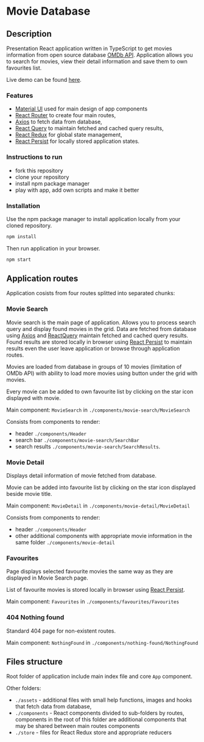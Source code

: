 # Movie Database

## Description
Presentation React application written in TypeScript to get movies information from open source database [OMDb API](https://www.omdbapi.com/).
Application allows you to search for movies, view their detail information and save them to own favourites list.

Live demo can be found [here](https://ihdk-movie-database.netlify.app/).


### Features

- [Material UI](https://mui.com/) used for main design of app components
- [React Router](https://www.npmjs.com/package/react-router) to create four main routes,
- [Axios](https://www.npmjs.com/package/react-axios) to fetch data from database,
- [React Query](https://www.npmjs.com/package/react-query) to maintain fetched and cached query results,
- [React Redux](https://www.npmjs.com/package/react-redux) for global state management,
- [React Persist](https://www.npmjs.com/package/redux-persist) for locally stored application states.


### Instructions to run

- fork this repository
- clone your repository
- install npm package manager
- play with app, add own scripts and make it better

### Installation

Use the npm package manager to install application locally from your cloned repository.

```bash
npm install
```

Then run application in your browser.

```bash
npm start
```

## Application routes

Application cosists from four routes splitted into separated chunks:

### Movie Search

Movie search is the main page of application. Allows you to process search query and display found movies in the grid.
Data are fetched from database using [Axios](https://www.npmjs.com/package/react-axios) and [ReactQuery](https://www.npmjs.com/package/react-query) maintain fetched and cached query results.
Found results are stored locally in browser using [React Persist](https://www.npmjs.com/package/redux-persist) to maintain results even the user leave application or browse through application routes.

Movies are loaded from database in groups of 10 movies (limitation of OMDb API) with ability to load more movies using button under the grid with movies.

Every movie can be added to own favourite list by clicking on the star icon displayed with movie.

Main component: `MovieSearch` in `./components/movie-search/MovieSearch`

Consists from components to render:
- header `./components/Header`
- search bar `./components/movie-search/SearchBar`
- search results `./components/movie-search/SearchResults`.

### Movie Detail

Displays detail information of movie fetched from database.

Movie can be added into favourite list by clicking on the star icon displayed beside movie title.

Main component: `MovieDetail` in `./components/movie-detail/MovieDetail`

Consists from components to render:
- header `./components/Header`
- other additional components with appropriate movie information in the same folder `./components/movie-detail`

### Favourites 

Page displays selected favourite movies the same way as they are displayed in Movie Search page.

List of favourite movies is stored locally in browser using [React Persist](https://www.npmjs.com/package/redux-persist).

Main component: `Favourites` in `./components/favourites/Favourites`


### 404 Nothing found

Standard 404 page for non-existent routes.

Main component: `NothingFound` in `./components/nothing-found/NothingFound`

## Files structure

Root folder of application include main index file and core `App` component.

Other folders:
- `./assets` - additional files with small help functions, images and hooks that fetch data from database,
- `./components` - React components divided to sub-folders by routes, components in the root of this folder are additional components that may be shared between main routes components
- `./store` - files for React Redux store and appropriate reducers
